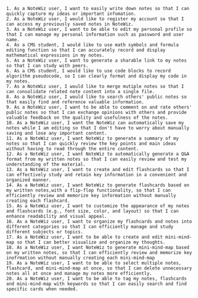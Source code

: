 	1. As a NoteWiz user, I want to easily write down notes so that I can quickly capture my ideas or important infomation.
	2. As a NoteWiz user, I would like to register my account so that I can access my previously saved notes in NoteWiz.
	3. As a NoteWiz user, I want to be able to edit my personal profile so that I can manage my personal information such as password and user name.
	4. As a CMS student, I would like to use math symbols and formula editing function so that I can accurately record and display mathematical expressions in my notes.
	5. As a NoteWiz user, I want to generate a sharable link to my notes so that I can study with peers.
	6. As a CMS student, I would like to use code blocks to record algorithm pseudocode, so I can clearly format and display my code in my notes.
	7. As a NoteWiz user, I would like to merge mutiple notes so that I can consolidate related note content into a single file.
	8. As a NoteWiz user, I would like to search others' public notes so that easily find and reference valuable information.
	9. As a NoteWiz user, I want to be able to comment on and rate others' public notes so that I can exchange opinions with others and provide valuable feedback on the quality and usefulness of the notes.
	10. As a NoteWiz user, I want the NoteWiz can automatically save my notes while I am editing so that I don't have to worry about manually saving and lose any important content.
	11. As a NoteWiz user, I want NoteWiz to generate a summary of my notes so that I can quickly review the key points and main ideas without having to read through the entire content.
	12. As a NoteWiz user, I want NoteWiz to automatically generate a Q&A format from my written notes so that I can easily review and test my understanding of the material.
	13. As a NoteWiz user, I want to create and edit flashcards so that I can effectively study and retain key information in a convenient and organized manner.
	14. As a NoteWiz user, I want NoteWiz to generate flashcards based on my written notes,with a flip-flop functionality, so that I can efficiently review and memorize key information without manually creating each flashcard.
	15. As a NoteWiz user, I want to customize the appearance of my notes and flashcards (e.g., font size, color, and layout) so that I can enhance readability and visual appeal.
	16. As a NoteWiz user, I want to organize my flashcards and notes into different categories so that I can efficiently manage and study different subjects or topics.
	17. As a NoteWiz user, I want to be able to create and edit mini-mind-map so that I can better visualize and organize my thoughts.
	18. As a NoteWiz user, I want NoteWiz to generate mini-mind-map based on my written notes, so that I can efficiently review and memorize key inofrmation without manually creating each mini-mind-map
	19. As a NoteWiz user, I want to be able to select multiple notes, flashcard, and mini-mind-map at once, so that I can delete unnecessary notes all at once and manage my notes more efficiently.
	20. As a NoteWiz user, I want to be able to tag my notes, flashcards and mini-mind-map with keywords so that I can easily search and find specific cards when needed.